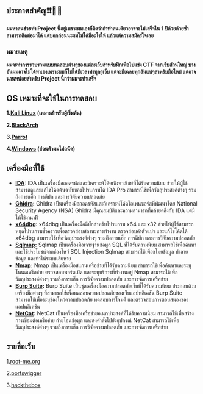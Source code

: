 ## ประกาศสำคัญ❗❗📣📣
**ผมหาคนช่วยทำ Project นี้อยู่เพราะผมเองก็ติดว่าถ้าทำคนเดียวอาจจะไม่เสร็จใน 1 ปีด้วยด้วยซ้ำ สามารถติดต่อมาได้ แต่บอกก่อนนะผมไม่ได้มีอะไรให้ แล้วแต่ความสมัครใจเลย**

### หมายเหตุ
**ผมจะทำการรวบรวมแบบทดสอบต่างๆของแต่ละเว็บสำหรับฝึกเพื่อไปแข่ง CTF จากเว็บส่วนใหญ่ บางอันผมอาจไม่ได้ทำเองเพราะผมก็ไม่ได้มีเวลาทำทุกๆเว็บ แต่จะมีเฉลยทุกอันแน่ๆสำหรับมือใหม่ แต่อาจนานหน่อยสำหรับ Project นี้กว่าผมจะทำเสร็จ**

## OS เหมาะที่จะใช้ในการทดสอบ
**1.[Kali Linux](https://www.kali.org/get-kali/) (เหมาะสำหรับผู้เริ่มต้น)**

**2.[BlackArch](https://blackarch.org/)**

**3.[Parrot](https://www.parrotsec.org/)**

**4.[Windows](https://www.microsoft.com/th-th/software-download/) (ส่วนตัวผมไม่ถนัด)**

## เครื่องมือที่ใช้


* **[IDA](https://hex-rays.com/ida-free/#download):** IDA  เป็นเครื่องมือถอดรหัสและวิเคราะห์โค้ดเชิงพาณิชย์ที่ได้รับความนิยม ช่วยให้ผู้ใช้สามารถดูและแก้ไขโค้ดต้นฉบับของโปรแกรมได้ IDA Pro สามารถใช้เพื่อวัตถุประสงค์ต่างๆ รวมถึงการแฮ็ก การดีบัก และการวิจัยความปลอดภัย
* **[Ghidra](https://github.com/NationalSecurityAgency/ghidra):** Ghidra เป็นเครื่องมือถอดรหัสและวิเคราะห์โค้ดโอเพนซอร์สที่พัฒนาโดย National Security Agency (NSA) Ghidra มีคุณสมบัติและความสามารถที่คล้ายคลึงกับ IDA แต่มีให้ใช้งานฟรี
* **[x64dbg](https://x64dbg.com/):** x64dbg เป็นเครื่องมือดีบั๊กสำหรับโปรแกรม x64 และ x32 ช่วยให้ผู้ใช้สามารถหยุดโปรแกรมชั่วคราวเพื่อตรวจสอบสถานะการทำงาน ตรวจสอบค่าตัวแปร และแก้ไขโค้ดได้ x64dbg สามารถใช้เพื่อวัตถุประสงค์ต่างๆ รวมถึงการแฮ็ก การดีบัก และการวิจัยความปลอดภัย
* **[Sqlmap](https://github.com/sqlmapproject/sqlmap):** Sqlmap เป็นเครื่องมือเจาะฐานข้อมูล SQL ที่ได้รับความนิยม สามารถใช้เพื่อค้นหาและใช้ประโยชน์จากช่องโหว่ SQL Injection Sqlmap สามารถใช้เพื่อขโมยข้อมูล ทำลายข้อมูล และทำให้ระบบเสียหาย
* **[Nmap](https://nmap.org/download.html):** Nmap เป็นเครื่องมือสแกนเครือข่ายที่ได้รับความนิยม สามารถใช้เพื่อค้นหาและระบุโหนดเครือข่าย ตรวจสอบพอร์ตเปิด และระบุบริการที่ทำงานอยู่ Nmap สามารถใช้เพื่อวัตถุประสงค์ต่างๆ รวมถึงการแฮ็ก การวิจัยความปลอดภัย และการจัดการเครือข่าย
* **[Burp Suite](https://portswigger.net/burp/releases/professional-community-2023-9-4?requestededition=community&requestedplatform=):** Burp Suite เป็นชุดเครื่องมือความปลอดภัยเว็บที่ได้รับความนิยม ประกอบด้วยเครื่องมือต่างๆ ที่สามารถใช้เพื่อทดสอบความปลอดภัยของเว็บแอปพลิเคชัน Burp Suite สามารถใช้เพื่อระบุช่องโหว่ความปลอดภัย ทดสอบการโจมตี และตรวจสอบการตอบสนองของแอปพลิเคชัน
* **[NetCat](https://www.kali.org/tools/netcat/):** NetCat เป็นเครื่องมือเครือข่ายอเนกประสงค์ที่ได้รับความนิยม สามารถใช้เพื่อสร้างการเชื่อมต่อเครือข่าย ถ่ายโอนข้อมูล และส่งคำสั่งไปยังอุปกรณ์ NetCat สามารถใช้เพื่อวัตถุประสงค์ต่างๆ รวมถึงการแฮ็ก การวิจัยความปลอดภัย และการจัดการเครือข่าย

## รายชื่อเว็บ
1.[root-me.org](https://www.root-me.org/)

2.[portswigger](https://portswigger.net/)

3.[hackthebox](https://www.hackthebox.com/)
